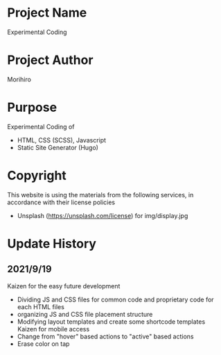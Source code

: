 # Project Name
Experimental Coding
# Project Author
Morihiro
# Purpose
Experimental Coding of
- HTML, CSS (SCSS), Javascript
- Static Site Generator (Hugo)

# Copyright

This website is using the materials from the following services, in accordance with their license policies
- Unsplash (https://unsplash.com/license) for img/display.jpg

# Update History
## 2021/9/19
Kaizen for the easy future development
- Dividing JS and CSS files for common code and proprietary code for each HTML files
- organizing JS and CSS file placement structure
- Modifying layout templates and create some shortcode templates  
Kaizen for mobile access
- Change from "hover" based actions to "active" based actions
- Erase color on tap